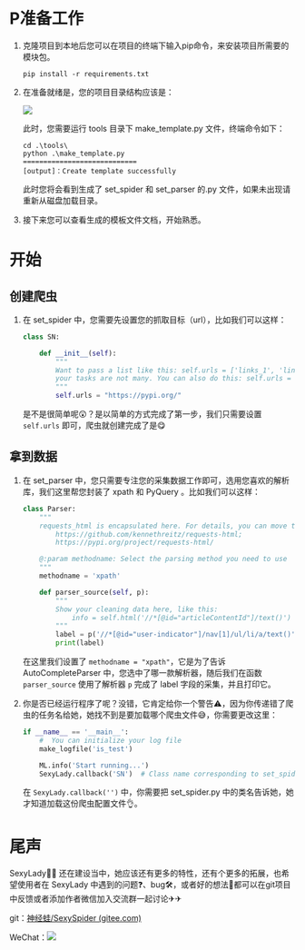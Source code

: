 # P准备工作

1. 克隆项目到本地后您可以在项目的终端下输入pip命令，来安装项目所需要的模块包。

   ```shell
   pip install -r requirements.txt
   ```

2. 在准备就绪是，您的项目目录结构应该是：

   ![](https://i.bmp.ovh/imgs/2022/03/21076566c707b82a.png)

   此时，您需要运行 tools 目录下 make_template.py 文件，终端命令如下：

   ```shell
   cd .\tools\
   python .\make_template.py
   ============================
   [output]：Create template successfully
   ```

   

   此时您将会看到生成了 set_spider 和 set_parser 的.py 文件，如果未出现请重新从磁盘加载目录。

3. 接下来您可以查看生成的模板文件文档，开始熟悉。

# 开始

## 创建爬虫

1. 在 set_spider 中，您需要先设置您的抓取目标（url），比如我们可以这样：

   ```python
   class SN:
   
       def __init__(self):
           """
           Want to pass a list like this: self.urls = ['links_1', 'links_2']
           your tasks are not many. You can also do this: self.urls = 'link'
           """
           self.urls = "https://pypi.org/"
   ```

   是不是很简单呢😲？是以简单的方式完成了第一步，我们只需要设置 `self.urls` 即可，爬虫就创建完成了是😋

## 拿到数据

1. 在 set_parser 中，您只需要专注您的采集数据工作即可，选用您喜欢的解析库，我们这里帮您封装了 xpath 和 PyQuery 。比如我们可以这样：

   ```python
   class Parser:
       """
       requests_html is encapsulated here. For details, you can move to:
           https://github.com/kennethreitz/requests-html;
           https://pypi.org/project/requests-html/
   
       @:param methodname: Select the parsing method you need to use
       """
       methodname = 'xpath'
   
       def parser_source(self, p):
           """
           Show your cleaning data here, like this:
               info = self.html('//*[@id="articleContentId"]/text()')
           """
           label = p('//*[@id="user-indicator"]/nav[1]/ul/li/a/text()')
           print(label)
   ```

   在这里我们设置了 `methodname = "xpath"`，它是为了告诉 AutoCompleteParser 中，您选中了哪一款解析器，随后我们在函数 `parser_source` 使用了解析器 `p` 完成了 label 字段的采集，并且打印它。

2. 你是否已经运行程序了呢？没错，它肯定给你一个警告⚠，因为你传递错了爬虫的任务名给她，她找不到是要加载哪个爬虫文件😅，你需要更改这里：

   ```python
   if __name__ == '__main__':
       #  You can initialize your log file
       make_logfile('is_test')
   
       ML.info('Start running...')
       SexyLady.callback('SN')  # Class name corresponding to set_spider.py
   ```

   在 `SexyLady.callback('')` 中，你需要把 set_spider.py 中的类名告诉她，她才知道加载这份爬虫配置文件👌。

# 尾声

SexyLady👱‍♀️ 还在建设当中，她应该还有更多的特性，还有个更多的拓展，也希望使用者在 SexyLady 中遇到的问题❓、bug🛠，或者好的想法🎈都可以在git项目中反馈或者添加作者微信加入交流群一起讨论✈✈

git：[神经蛙/SexySpider (gitee.com)](https://gitee.com/lone_time_no_see_CJ/SpiderAPI)

WeChat：![](https://i.bmp.ovh/imgs/2022/03/36cf4bccef33fe98.jpg)

